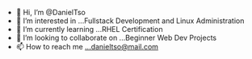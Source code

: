 - 👋 Hi, I’m @DanielTso
- 👀 I’m interested in ...Fullstack Development and Linux Administration
- 🌱 I’m currently learning ...RHEL Certification
- 💞️ I’m looking to collaborate on ...Beginner Web Dev Projects
- 📫 How to reach me ...danieltso@mail.com

<!---
DanielTso/DanielTso is a ✨ special ✨ repository because its `README.md` (this file) appears on your GitHub profile.
You can click the Preview link to take a look at your changes.
--->
